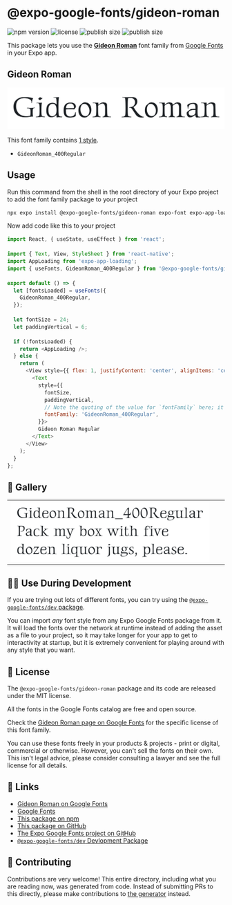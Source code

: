 # @expo-google-fonts/gideon-roman

![npm version](https://flat.badgen.net/npm/v/@expo-google-fonts/gideon-roman)
![license](https://flat.badgen.net/github/license/expo/google-fonts)
![publish size](https://flat.badgen.net/packagephobia/install/@expo-google-fonts/gideon-roman)
![publish size](https://flat.badgen.net/packagephobia/publish/@expo-google-fonts/gideon-roman)

This package lets you use the [**Gideon Roman**](https://fonts.google.com/specimen/Gideon+Roman) font family from [Google Fonts](https://fonts.google.com/) in your Expo app.

## Gideon Roman

![Gideon Roman](./font-family.png)

This font family contains [1 style](#-gallery).

- `GideonRoman_400Regular`

## Usage

Run this command from the shell in the root directory of your Expo project to add the font family package to your project
```sh
npx expo install @expo-google-fonts/gideon-roman expo-font expo-app-loading
```

Now add code like this to your project
```js
import React, { useState, useEffect } from 'react';

import { Text, View, StyleSheet } from 'react-native';
import AppLoading from 'expo-app-loading';
import { useFonts, GideonRoman_400Regular } from '@expo-google-fonts/gideon-roman';

export default () => {
  let [fontsLoaded] = useFonts({
    GideonRoman_400Regular,
  });

  let fontSize = 24;
  let paddingVertical = 6;

  if (!fontsLoaded) {
    return <AppLoading />;
  } else {
    return (
      <View style={{ flex: 1, justifyContent: 'center', alignItems: 'center' }}>
        <Text
          style={{
            fontSize,
            paddingVertical,
            // Note the quoting of the value for `fontFamily` here; it expects a string!
            fontFamily: 'GideonRoman_400Regular',
          }}>
          Gideon Roman Regular
        </Text>
      </View>
    );
  }
};

```

## 🔡 Gallery


||||
|-|-|-|
|![GideonRoman_400Regular](./GideonRoman_400Regular.ttf.png)||||


## 👩‍💻 Use During Development

If you are trying out lots of different fonts, you can try using the [`@expo-google-fonts/dev` package](https://github.com/expo/google-fonts/tree/master/font-packages/dev#readme).

You can import *any* font style from any Expo Google Fonts package from it. It will load the fonts
over the network at runtime instead of adding the asset as a file to your project, so it may take longer
for your app to get to interactivity at startup, but it is extremely convenient
for playing around with any style that you want.

## 📖 License

The `@expo-google-fonts/gideon-roman` package and its code are released under the MIT license.

All the fonts in the Google Fonts catalog are free and open source.

Check the [Gideon Roman page on Google Fonts](https://fonts.google.com/specimen/Gideon+Roman) for the specific license of this font family.

You can use these fonts freely in your products & projects - print or digital, commercial or otherwise. However, you can't sell the fonts on their own. This isn't legal advice, please consider consulting a lawyer and see the full license for all details.

## 🔗 Links

- [Gideon Roman on Google Fonts](https://fonts.google.com/specimen/Gideon+Roman)
- [Google Fonts](https://fonts.google.com/)
- [This package on npm](https://www.npmjs.com/package/@expo-google-fonts/gideon-roman)
- [This package on GitHub](https://github.com/expo/google-fonts/tree/master/font-packages/gideon-roman)
- [The Expo Google Fonts project on GitHub](https://github.com/expo/google-fonts)
- [`@expo-google-fonts/dev` Devlopment Package](https://github.com/expo/google-fonts/tree/master/font-packages/dev)

## 🤝 Contributing

Contributions are very welcome! This entire directory, including what you are reading now, was generated from code. Instead of submitting PRs to this directly, please make contributions to [the generator](https://github.com/expo/google-fonts/tree/master/packages/generator) instead.
